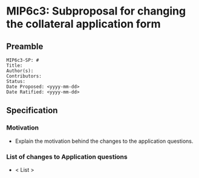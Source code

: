 # MIP6c3: Subproposal for changing the collateral application form

## Preamble
```
MIP6c3-SP: #
Title:
Author(s):
Contributors: 
Status: 
Date Proposed: <yyyy-mm-dd>
Date Ratified: <yyyy-mm-dd>
```
## Specification 

### Motivation
   - Explain the motivation behind the changes to the application questions.
    
### List of changes to Application questions
   - < List >
